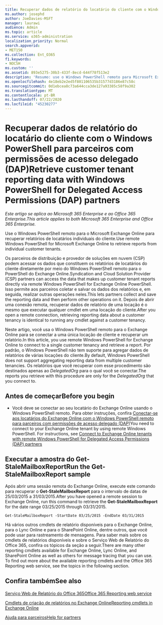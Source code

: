 ```yaml
---
title: Recuperar dados de relatório do locatário do cliente com o Windows PowerShell para parceiros com permissões de acesso delegado (DAP)
ms.author: josephd
author: JoeDavies-MSFT
manager: laurawi
audience: Admin
ms.topic: article
ms.service: o365-administration
localization_priority: Normal
search.appverid:
- MET150
ms.collection: Ent_O365
f1.keywords:
- NOCSH
ms.custom: ''
ms.assetid: 893e5275-30b3-433f-8ecd-644f78f513e2
description: 'Resumo: use o Windows PowerShell remoto para Microsoft Exchange Online para recuperar os relatórios de locatários individuais do cliente.'
ms.openlocfilehash: 4e18eb2e2ed5f801106535b31577d3186e87c58c
ms.sourcegitcommit: 0d1ebcea8c73a644cca3de127a93385c58f9a302
ms.translationtype: MT
ms.contentlocale: pt-BR
ms.lasthandoff: 07/22/2020
ms.locfileid: "45230277"
---
```

# <a name="retrieve-customer-tenant-reporting-data-with-windows-powershell-for-delegated-access-permissions-dap-partners"></a><span data-ttu-id="f80d8-103">Recuperar dados de relatório do locatário do cliente com o Windows PowerShell para parceiros com permissões de acesso delegado (DAP)</span><span class="sxs-lookup"><span data-stu-id="f80d8-103">Retrieve customer tenant reporting data with Windows PowerShell for Delegated Access Permissions (DAP) partners</span></span>

<span data-ttu-id="f80d8-104">*Este artigo se aplica ao Microsoft 365 Enterprise e ao Office 365 Enterprise.*</span><span class="sxs-lookup"><span data-stu-id="f80d8-104">*This article applies to both Microsoft 365 Enterprise and Office 365 Enterprise.*</span></span>

<span data-ttu-id="f80d8-105">Use o Windows PowerShell remoto para o Microsoft Exchange Online para recuperar relatórios de locatários individuais do cliente.</span><span class="sxs-lookup"><span data-stu-id="f80d8-105">Use remote Windows PowerShell for Microsoft Exchange Online to retrieve reports from individual customer tenants.</span></span>
  
<span data-ttu-id="f80d8-106">Os parceiros de distribuição e provedor de soluções em nuvem (CSP) podem acessar os dados que constituem os relatórios de locatários do cliente diretamente por meio do Windows PowerShell remoto para o PowerShell do Exchange Online.</span><span class="sxs-lookup"><span data-stu-id="f80d8-106">Syndication and Cloud Solution Provider (CSP) partners can access the data that makes up customer tenant reports directly via remote Windows PowerShell for Exchange Online PowerShell.</span></span> <span data-ttu-id="f80d8-107">Isso permite aos parceiros coletar e salvar os dados dos relatórios e, em seguida, realizar outras operações neles.</span><span class="sxs-lookup"><span data-stu-id="f80d8-107">This lets partners collect and save the reporting data and then perform other operations on it.</span></span> <span data-ttu-id="f80d8-108">Depois de abrir uma conexão remota, recuperar dados de relatório de uma locação é o mesmo que executar qualquer cmdlet em uma locação do cliente.</span><span class="sxs-lookup"><span data-stu-id="f80d8-108">After you open a remote connection, retrieving reporting data about a customer tenancy is identical to running any cmdlet against a customer tenancy.</span></span>
  
<span data-ttu-id="f80d8-109">Neste artigo, você usa o Windows PowerShell remoto para o Exchange Online para se conectar a uma única locação de cliente e recuperar um relatório.</span><span class="sxs-lookup"><span data-stu-id="f80d8-109">In this article, you use remote Windows PowerShell for Exchange Online to connect to a single customer tenancy and retrieve a report.</span></span> <span data-ttu-id="f80d8-110">Por padrão, o Windows PowerShell não tem suporte para agregar dados de relatórios de várias locações do cliente.</span><span class="sxs-lookup"><span data-stu-id="f80d8-110">By default, Windows PowerShell does not support aggregating reporting data from multiple customer tenancies.</span></span> <span data-ttu-id="f80d8-111">Os relatórios que você recuperar com esse procedimento são destinados apenas ao  _DelegatedOrg_ para o qual você se conectar.</span><span class="sxs-lookup"><span data-stu-id="f80d8-111">The reports you retrieve with this procedure are only for the  _DelegatedOrg_ that you connect to.</span></span>
  
 
## <a name="before-you-begin"></a><span data-ttu-id="f80d8-112">Antes de começar</span><span class="sxs-lookup"><span data-stu-id="f80d8-112">Before you begin</span></span>

- <span data-ttu-id="f80d8-p103">Você deve se conectar ao seu locatário do Exchange Online usando o Windows PowerShell remoto. Para obter instruções, confira [Conectar-se aos locatários do Exchange Online com o Windows PowerShell remoto para parceiros com permissões de acesso delegado (DAP)](connect-to-exchange-online-tenants-with-remote-windows-powershell-for-delegated.md)</span><span class="sxs-lookup"><span data-stu-id="f80d8-p103">You need to connect to your Exchange Online tenant by using remote Windows PowerShell. For instructions, see [Connect to Exchange Online tenants with remote Windows PowerShell for Delegated Access Permissions (DAP) partners](connect-to-exchange-online-tenants-with-remote-windows-powershell-for-delegated.md)</span></span>
    
## <a name="run-the-get-stalemailboxreport-sample"></a><span data-ttu-id="f80d8-115">Executar a amostra do Get-StaleMailboxReport</span><span class="sxs-lookup"><span data-stu-id="f80d8-115">Run the Get-StaleMailboxReport sample</span></span>

<span data-ttu-id="f80d8-116">Após abrir uma sessão remota do Exchange Online, execute este comando para recuperar o **Get-StaleMailboxReport** para o intervalo de datas de 25/03/2015 a 31/03/2015.</span><span class="sxs-lookup"><span data-stu-id="f80d8-116">After you have opened a remote session to Exchange Online, run this command to retrieve the **Get-StaleMailboxReport** for the date range 03/25/2015 through 03/31/2015.</span></span>
  
```
Get-StaleMailboxReport -StartDate 03/25/2015 -EndDate 03/31/2015
```

<span data-ttu-id="f80d8-p104">Há vários outros cmdlets de relatório disponíveis para o Exchange Online, para o Lync Online e para o SharePoint Online, dentre outros, que você pode usar para rastreamento de mensagens. Para saber mais sobre os cmdlets de relatórios disponíveis e sobre o Serviço Web de Relatório do Office 365, confira os tópicos da seção a seguir.</span><span class="sxs-lookup"><span data-stu-id="f80d8-p104">There are many other reporting cmdlets available for Exchange Online, Lync Online, and SharePoint Online as well as others for message tracing that you can use. To find out more about the available reporting cmdlets and the Office 365 Reporting web service, see the topics in the following section.</span></span>
  
## <a name="see-also"></a><span data-ttu-id="f80d8-119">Confira também</span><span class="sxs-lookup"><span data-stu-id="f80d8-119">See also</span></span>

#### 

[<span data-ttu-id="f80d8-120">Serviço Web de Relatório do Office 365</span><span class="sxs-lookup"><span data-stu-id="f80d8-120">Office 365 Reporting web service</span></span>](https://go.microsoft.com/fwlink/p/?LinkId=532777)
  
[<span data-ttu-id="f80d8-121">Cmdlets de criação de relatórios no Exchange Online</span><span class="sxs-lookup"><span data-stu-id="f80d8-121">Reporting cmdlets in Exchange Online</span></span>](https://go.microsoft.com/fwlink/p/?LinkId=526430)
  
[<span data-ttu-id="f80d8-122">Ajuda para parceiros</span><span class="sxs-lookup"><span data-stu-id="f80d8-122">Help for partners</span></span>](https://go.microsoft.com/fwlink/p/?LinkID=533477)

